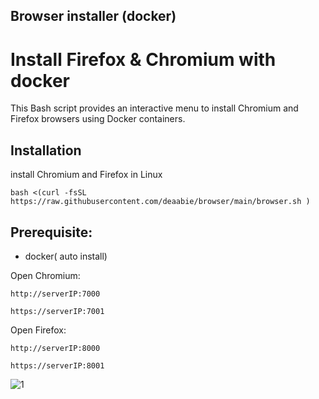 ## Browser installer (docker)

# Install Firefox & Chromium with docker

This Bash script provides an interactive menu to install Chromium and Firefox browsers using Docker containers.

## Installation

install Chromium and Firefox in Linux

```
bash <(curl -fsSL https://raw.githubusercontent.com/deaabie/browser/main/browser.sh )
```
## Prerequisite: 
- docker( auto install)


Open Chromium:

``
http://serverIP:7000
``

``
https://serverIP:7001
``

Open Firefox:

``
http://serverIP:8000
``

``
https://serverIP:8001
``





![1](https://raw.githubusercontent.com/Ptechgithub/linux/main/media/1.jpg)
